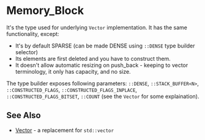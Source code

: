 Memory_Block
============
It's the type used for underlying `Vector` implementation. It has the same functionality, except:

* It's by default SPARSE (can be made DENSE using `::DENSE` type builder selector)
* Its elements are first deleted and you have to construct them.
* It doesn't allow automatic resizing on push_back - keeping to vector terminology, it only has capacity, and no size.

The type builder exposes following parameters: `::DENSE`, `::STACK_BUFFER<N>`, `::CONSTRUCTED_FLAGS`, `::CONSTRUCTED_FLAGS_INPLACE`, `::CONSTRUCTED_FLAGS_BITSET`, `::COUNT` (see the `Vector` for some explaination).



See Also
--------
* [Vector](doc/VECTOR.md) - a replacement for `std::vector`
